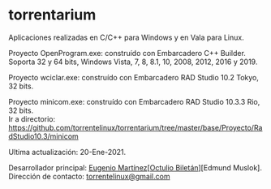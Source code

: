 # torrentarium

Aplicaciones realizadas en C/C++ para Windows y en Vala para Linux.<br>

Proyecto OpenProgram.exe: construído con Embarcadero C++ Builder.<br>
Soporta 32 y 64 bits, Windows Vista, 7, 8, 8.1, 10, 2008, 2012, 2016 y 2019.<br>

Proyecto wciclar.exe: construído con Embarcadero RAD Studio 10.2 Tokyo, 32 bits.<br>

Proyecto minicom.exe: construído con Embarcadero RAD Studio 10.3.3 Rio, 32 bits.<br>
Ir a directorio: https://github.com/torrentelinux/torrentarium/tree/master/base/Proyecto/RadStudio10.3/minicom<br>

Ultima actualización: 20-Ene-2021.<br>

Desarrollador principal: <a href="https://ar.linkedin.com/in/eugenio-mart%C3%ADnez-ob1">Eugenio Martínez</a>[<a href="https://www.bing.com/search?q=octulio+bilet%C3%A1n">Octulio Biletán</a>][Edmund Muslok].<br>
Dirección de contacto: torrentelinux@gmail.com<br>
